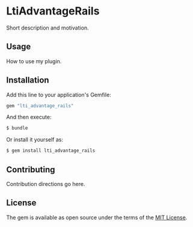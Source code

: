 # LtiAdvantageRails
Short description and motivation.

## Usage
How to use my plugin.

## Installation
Add this line to your application's Gemfile:

```ruby
gem "lti_advantage_rails"
```

And then execute:
```bash
$ bundle
```

Or install it yourself as:
```bash
$ gem install lti_advantage_rails
```

## Contributing
Contribution directions go here.

## License
The gem is available as open source under the terms of the [MIT License](https://opensource.org/licenses/MIT).
